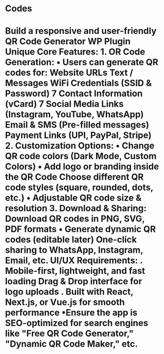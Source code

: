 # Codes
# Build a responsive and user-friendly QR Code Generator WP Plugin Unique Core Features: 1. OR Code Generation: • Users can generate QR codes for: Website URLs Text / Messages WiFi Credentials (SSID & Password) 7 Contact Information (vCard) 7 Social Media Links (Instagram, YouTube, WhatsApp) Email & SMS (Pre-filled messages) Payment Links (UPI, PayPal, Stripe) 2. Customization Options: • Change QR code colors (Dark Mode, Custom Colors) • Add logo or branding inside the QR Code Choose different QR code styles (square, rounded, dots, etc.) • Adjustable QR code size & resolution 3. Download & Sharing: Download QR codes in PNG, SVG, PDF formats • Generate dynamic QR codes (editable later) One-click sharing to WhatsApp, Instagram, Email, etc. UI/UX Requirements: . Mobile-first, lightweight, and fast loading Drag & Drop interface for logo uploads . Built with React, Next.js, or Vue.js for smooth performance •Ensure the app is SEO-optimized for search engines like "Free QR Code Generator," "Dynamic QR Code Maker," etc. 
